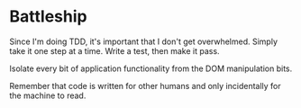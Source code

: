 # Battleship

Since I'm doing TDD, it's important that I don't get overwhelmed.
Simply take it one step at a time. Write a test, then make it pass.

Isolate every bit of application functionality from the DOM manipulation bits.

Remember that code is written for other humans and only incidentally for the machine to read.
